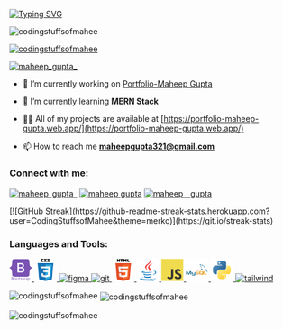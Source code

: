 [![Typing SVG](https://readme-typing-svg.demolab.com?font=montserrat+&pause=1000&color=67F7BE&width=435&lines=Hey%2C+I+am+Maheep+Gupta+;I+am+passionate+to+learn+FullStack+Web+Development+)](https://git.io/typing-svg)

<p align="left"> <img src="https://komarev.com/ghpvc/?username=codingstuffsofmahee&label=Profile%20views&color=0e75b6&style=flat" alt="codingstuffsofmahee" /> </p>

<p align="left"> <a href="https://github.com/ryo-ma/github-profile-trophy"><img src="https://github-profile-trophy.vercel.app/?username=codingstuffsofmahee" alt="codingstuffsofmahee" /></a> </p>

<p align="left"> <a href="https://twitter.com/maheep_gupta_" target="blank"><img src="https://img.shields.io/twitter/follow/maheep_gupta_?logo=twitter&style=for-the-badge" alt="maheep_gupta_" /></a> </p>

- 🔭 I’m currently working on [Portfolio-Maheep Gupta](https://github.com/CodingStuffsofMahee/Portfolio-MaheepGupta)

- 🌱 I’m currently learning **MERN Stack**

- 👨‍💻 All of my projects are available at [https://portfolio-maheep-gupta.web.app/](https://portfolio-maheep-gupta.web.app/)

- 📫 How to reach me **maheepgupta321@gmail.com**

<h3 align="left">Connect with me:</h3>
<p align="left">
<a href="https://twitter.com/maheep_gupta_" target="blank"><img align="center" src="https://raw.githubusercontent.com/rahuldkjain/github-profile-readme-generator/master/src/images/icons/Social/twitter.svg" alt="maheep_gupta_" height="30" width="40" /></a>
<a href="https://linkedin.com/in/maheep gupta" target="blank"><img align="center" src="https://raw.githubusercontent.com/rahuldkjain/github-profile-readme-generator/master/src/images/icons/Social/linked-in-alt.svg" alt="maheep gupta" height="30" width="40" /></a>
<a href="https://instagram.com/maheep__gupta" target="blank"><img align="center" src="https://raw.githubusercontent.com/rahuldkjain/github-profile-readme-generator/master/src/images/icons/Social/instagram.svg" alt="maheep__gupta" height="30" width="40" /></a>
</p>
[![GitHub Streak](https://github-readme-streak-stats.herokuapp.com?user=CodingStuffsofMahee&theme=merko)](https://git.io/streak-stats)

<h3 align="left">Languages and Tools:</h3>
<p align="left"> <a href="https://getbootstrap.com" target="_blank" rel="noreferrer"> <img src="https://raw.githubusercontent.com/devicons/devicon/master/icons/bootstrap/bootstrap-plain-wordmark.svg" alt="bootstrap" width="40" height="40"/> </a> <a href="https://www.w3schools.com/css/" target="_blank" rel="noreferrer"> <img src="https://raw.githubusercontent.com/devicons/devicon/master/icons/css3/css3-original-wordmark.svg" alt="css3" width="40" height="40"/> </a> <a href="https://www.figma.com/" target="_blank" rel="noreferrer"> <img src="https://www.vectorlogo.zone/logos/figma/figma-icon.svg" alt="figma" width="40" height="40"/> </a> <a href="https://git-scm.com/" target="_blank" rel="noreferrer"> <img src="https://www.vectorlogo.zone/logos/git-scm/git-scm-icon.svg" alt="git" width="40" height="40"/> </a> <a href="https://www.w3.org/html/" target="_blank" rel="noreferrer"> <img src="https://raw.githubusercontent.com/devicons/devicon/master/icons/html5/html5-original-wordmark.svg" alt="html5" width="40" height="40"/> </a> <a href="https://www.java.com" target="_blank" rel="noreferrer"> <img src="https://raw.githubusercontent.com/devicons/devicon/master/icons/java/java-original.svg" alt="java" width="40" height="40"/> </a> <a href="https://developer.mozilla.org/en-US/docs/Web/JavaScript" target="_blank" rel="noreferrer"> <img src="https://raw.githubusercontent.com/devicons/devicon/master/icons/javascript/javascript-original.svg" alt="javascript" width="40" height="40"/> </a> <a href="https://www.mysql.com/" target="_blank" rel="noreferrer"> <img src="https://raw.githubusercontent.com/devicons/devicon/master/icons/mysql/mysql-original-wordmark.svg" alt="mysql" width="40" height="40"/> </a> <a href="https://www.python.org" target="_blank" rel="noreferrer"> <img src="https://raw.githubusercontent.com/devicons/devicon/master/icons/python/python-original.svg" alt="python" width="40" height="40"/> </a> <a href="https://tailwindcss.com/" target="_blank" rel="noreferrer"> <img src="https://www.vectorlogo.zone/logos/tailwindcss/tailwindcss-icon.svg" alt="tailwind" width="40" height="40"/> </a> </p>

<p><img align="left" src="https://github-readme-stats.vercel.app/api/top-langs?username=codingstuffsofmahee&show_icons=true&locale=en&layout=compact" alt="codingstuffsofmahee" /></p>

<p>&nbsp;<img align="center" src="https://github-readme-stats.vercel.app/api?username=codingstuffsofmahee&show_icons=true&locale=en" alt="codingstuffsofmahee" /></p>

<p><img align="center" src="https://github-readme-streak-stats.herokuapp.com/?user=codingstuffsofmahee&" alt="codingstuffsofmahee" /></p>
